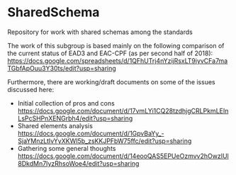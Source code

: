 # SharedSchema
Repository for work with shared schemas among the standards

The work of this subgroup is based mainly on the following comparison of the current status of EAD3 and EAC-CPF (as per second half of 2018):
https://docs.google.com/spreadsheets/d/1QFhUTrj4nYzijRsxLT9iyvCFa7maTGbfApOuu3Y30ts/edit?usp=sharing

Furthermore, there are working/draft documents on some of the issues discussed here:
* Initial collection of pros and cons https://docs.google.com/document/d/17vmLYi1CQ28tzdhjgCRLPkmLEInLsPcSHPnXENGrbh4/edit?usp=sharing
* Shared elements analysis https://docs.google.com/document/d/1GpvBaYy_-SjaYMnzLtIvYyXKWI5b_zsKKJPFbW75ffc/edit?usp=sharing
* Gathering some general thoughts https://docs.google.com/document/d/14eooQAS5EPUeOzmvv2hOwzIUl8DkdMn7IyzRhsoWoe4/edit?usp=sharing


